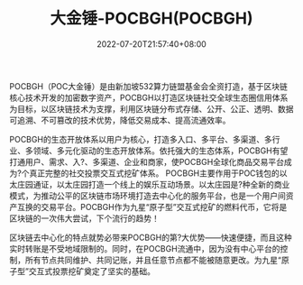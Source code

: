 ﻿---
weight: 
title: "大金锤-POCBGH(POCBGH)"
description: "POCBGH（POC大金锤）是由新加坡532算力链盟基金会全资打造，基于区块链核心技术开发的加密数字资产，POCBGH以打造区块链社交全球生态圈信用体系为目标，以区块链技术为支撑，利用..."
date: 2022-07-20T21:57:40+08:00
lastmod: 2022-07-20T16:45:40+08:00
draft: false
authors: ["june"]
featuredImage: "940.png"
link: "https://1234btc.com/qk/dajinchui-pocbghpocbgh.html"
tags: ["数字代币","大金锤-POCBGH(POCBGH)"]
categories: ["navigation"]
navigation: ["数字代币"]
lightgallery: true
toc: true
pinned: false
recommend: false
recommend1: false
---
POCBGH（POC大金锤）是由新加坡532算力链盟基金会全资打造，基于区块链核心技术开发的加密数字资产，POCBGH以打造区块链社交全球生态圈信用体系为目标，以区块链技术为支撑，利用区块链分布式存储、公开、公正、透明、数据可追溯、不可篡改的技术优势，降低交易成本、提高流通效率。

POCBGH的生态开放体系以用户为核心，打造多入口、多平台、多渠道、多行业、多领域、多元化驱动的生态开放体系。依托强大的生态体系，POCBGH有望打通用户、需求、入?、多渠道、企业和商家，使POCBGH全球化商品交易平台成为?个真正完整的社交投票交互式挖矿体系。
POCBGH主要作用于POC钱包的以太庄园通证，以太庄园打造一个线上的娱乐互动场景。以太庄园是?种全新的商业模式，为推动公平的区块链市场环境打造去中心化的服务平台，也是一个用户间资产互换的交易平台。POCBGH作为九星“原子型”交互式挖矿的燃料代币，它将是区块链的一次伟大尝试，下个流行的趋势！

区块链去中心化的特点就势必带来POCBGH的第?大优势——快速便捷，而且这种实时转账是不受地域限制的。同时，在POCBGH流通中，因为没有中心平台的控制，所有节点共同维护、共同记账，并且任意节点都不能被随意更改。为九星“原子型”交互式投票挖矿奠定了坚实的基础。